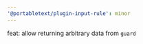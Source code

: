 ```yaml
---
'@portabletext/plugin-input-rule': minor
---
```


feat: allow returning arbitrary data from `guard`
